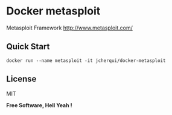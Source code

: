 Docker metasploit
===

Metasploit Framework http://www.metasploit.com/

Quick Start
---

`docker run --name metasploit -it jcherqui/docker-metasploit`

License
---

MIT

**Free Software, Hell Yeah !**


